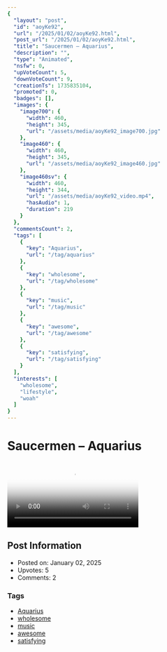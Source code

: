 ```yaml
---
{
  "layout": "post",
  "id": "aoyKe92",
  "url": "/2025/01/02/aoyKe92.html",
  "post_url": "/2025/01/02/aoyKe92.html",
  "title": "Saucermen – Aquarius",
  "description": "",
  "type": "Animated",
  "nsfw": 0,
  "upVoteCount": 5,
  "downVoteCount": 9,
  "creationTs": 1735835104,
  "promoted": 0,
  "badges": [],
  "images": {
    "image700": {
      "width": 460,
      "height": 345,
      "url": "/assets/media/aoyKe92_image700.jpg"
    },
    "image460": {
      "width": 460,
      "height": 345,
      "url": "/assets/media/aoyKe92_image460.jpg"
    },
    "image460sv": {
      "width": 460,
      "height": 344,
      "url": "/assets/media/aoyKe92_video.mp4",
      "hasAudio": 1,
      "duration": 219
    }
  },
  "commentsCount": 2,
  "tags": [
    {
      "key": "Aquarius",
      "url": "/tag/aquarius"
    },
    {
      "key": "wholesome",
      "url": "/tag/wholesome"
    },
    {
      "key": "music",
      "url": "/tag/music"
    },
    {
      "key": "awesome",
      "url": "/tag/awesome"
    },
    {
      "key": "satisfying",
      "url": "/tag/satisfying"
    }
  ],
  "interests": [
    "wholesome",
    "lifestyle",
    "woah"
  ]
}
---
```


# Saucermen – Aquarius

<video controls playsinline loop poster="/assets/media/aoyKe92_image460.jpg">
  <source src="/assets/media/aoyKe92_video.mp4" type="video/mp4">
  Your browser does not support the video tag.
</video>

## Post Information

- Posted on: January 02, 2025
- Upvotes: 5
- Comments: 2

### Tags

- [Aquarius](/tag/Aquarius)
- [wholesome](/tag/wholesome)
- [music](/tag/music)
- [awesome](/tag/awesome)
- [satisfying](/tag/satisfying)
